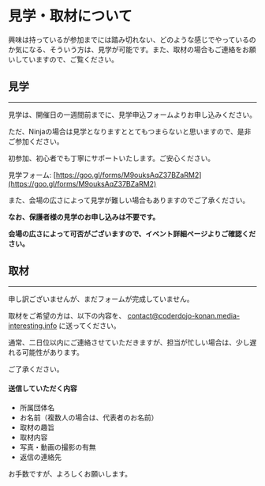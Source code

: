 # 見学・取材について


興味は持っているが参加までには踏み切れない、どのような感じでやっているのか気になる、そういう方は、見学が可能です。また、取材の場合もご連絡をお願いしていますので、ご覧ください。

## 見学
---
見学は、開催日の一週間前までに、見学申込フォームよりお申し込みください。

ただ、Ninjaの場合は見学となりますととてもつまらないと思いますので、是非ご参加ください。

初参加、初心者でも丁寧にサポートいたします。ご安心ください。

見学フォーム: [https://goo.gl/forms/M9ouksAqZ37BZaRM2](https://goo.gl/forms/M9ouksAqZ37BZaRM2)

また、会場の広さによって見学が難しい場合もありますのでご了承ください。

**なお、保護者様の見学のお申し込みは不要です。**

**会場の広さによって可否がございますので、イベント詳細ページよりご確認ください。**

## 取材
---
申し訳ございませんが、まだフォームが完成していません。

取材をご希望の方は、以下の内容を、 [contact@coderdojo-konan.media-interesting.info](mailto:contact@coderdojo-konan.media-interesting.info) に送ってください。

通常、二日位以内にご連絡させていただきますが、担当が忙しい場合は、少し遅れる可能性があります。

ご了承ください。

#### 送信していただく内容

- 所属団体名
- お名前（複数人の場合は、代表者のお名前）
- 取材の趣旨
- 取材内容
- 写真・動画の撮影の有無
- 返信の連絡先

お手数ですが、よろしくお願いします。
